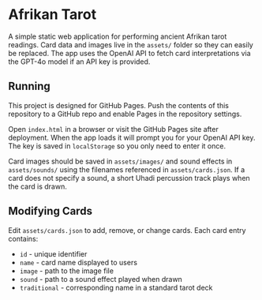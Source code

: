 # Afrikan Tarot

A simple static web application for performing ancient Afrikan tarot readings. Card data and images live in the `assets/` folder so they can easily be replaced. The app uses the OpenAI API to fetch card interpretations via the GPT-4o model if an API key is provided.

## Running

This project is designed for GitHub Pages. Push the contents of this repository to a GitHub repo and enable Pages in the repository settings.

Open `index.html` in a browser or visit the GitHub Pages site after deployment. When the app loads it will prompt you for your OpenAI API key.
The key is saved in `localStorage` so you only need to enter it once.

Card images should be saved in `assets/images/` and sound effects in `assets/sounds/` using the filenames referenced in `assets/cards.json`.
If a card does not specify a sound, a short Uhadi percussion track plays when the card is drawn.

## Modifying Cards

Edit `assets/cards.json` to add, remove, or change cards. Each card entry contains:

- `id` - unique identifier
- `name` - card name displayed to users
- `image` - path to the image file
- `sound` - path to a sound effect played when drawn
- `traditional` - corresponding name in a standard tarot deck
